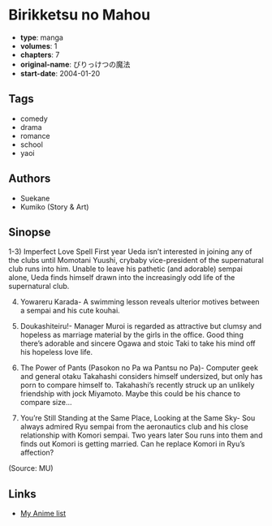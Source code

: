 # Birikketsu no Mahou

-   **type**: manga
-   **volumes**: 1
-   **chapters**: 7
-   **original-name**: びりっけつの魔法
-   **start-date**: 2004-01-20

## Tags

-   comedy
-   drama
-   romance
-   school
-   yaoi

## Authors

-   Suekane
-   Kumiko (Story & Art)

## Sinopse

1-3) Imperfect Love Spell
First year Ueda isn’t interested in joining any of the clubs until Momotani Yuushi, crybaby vice-president of the supernatural club runs into him. Unable to leave his pathetic (and adorable) sempai alone, Ueda finds himself drawn into the increasingly odd life of the supernatural club.

4. Yowareru Karada- A swimming lesson reveals ulterior motives between a sempai and his cute kouhai.

5. Doukashiteiru!- Manager Muroi is regarded as attractive but clumsy and hopeless as marriage material by the girls in the office. Good thing there’s adorable and sincere Ogawa and stoic Taki to take his mind off his hopeless love life.

6. The Power of Pants (Pasokon no Pa wa Pantsu no Pa)- Computer geek and general otaku Takahashi considers himself undersized, but only has porn to compare himself to. Takahashi’s recently struck up an unlikely friendship with jock Miyamoto. Maybe this could be his chance to compare size…

7. You’re Still Standing at the Same Place, Looking at the Same Sky- Sou always admired Ryu sempai from the aeronautics club and his close relationship with Komori sempai. Two years later Sou runs into them and finds out Komori is getting married. Can he replace Komori in Ryu’s affection?

(Source: MU)

## Links

-   [My Anime list](https://myanimelist.net/manga/6053/Birikketsu_no_Mahou)
